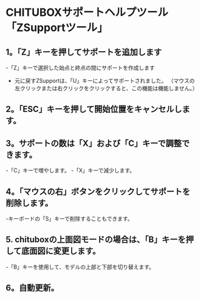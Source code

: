 # CHITUBOXサポートヘルプツール「ZSupportツール」

## 1。「Z」キーを押してサポートを追加します
-「Z」キーで選択した始点と終点の間にサポートを作成します
- 元に戻すZSupportは、「U」キーによってサポートされました。 （マウスの左クリックまたは右クリックをクリックすると、この機能は機能しません。）

## 2。「ESC」キーを押して開始位置をキャンセルします。

## 3。サポートの数は「X」および「C」キーで調整できます。
-「C」キーで増やします。
-「X」キーで減少します。

## 4。「マウスの右」ボタンをクリックしてサポートを削除します。
-キーボードの「S」キーで削除することもできます。

## 5. chituboxの上面図モードの場合は、「B」キーを押して底面図に変更します。
-「B」キーを使用して、モデルの上部と下部を切り替えます。

## 6。自動更新。

